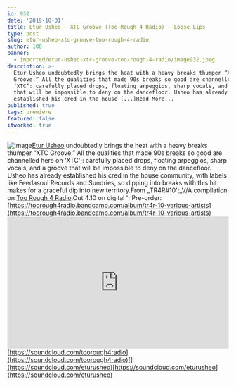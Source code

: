 ```yaml
---
id: 932
date: '2019-10-31'
title: Etur Usheo - XTC Groove (Too Rough 4 Radio) - Loose Lips
type: post
slug: etur-usheo-xtc-groove-too-rough-4-radio
author: 100
banner:
  - imported/etur-usheo-xtc-groove-too-rough-4-radio/image932.jpeg
description: >-
  Etur Usheo undoubtedly brings the heat with a heavy breaks thumper “XTC
  Groove.” All the qualities that made 90s breaks so good are channelled here on
  ‘XTC’: carefully placed drops, floating arpeggios, sharp vocals, and a groove
  that will be impossible to deny on the dancefloor. Usheo has already
  established his cred in the house [...]Read More...
published: true
tags: premiere
featured: false
itworked: true
---
```

![image](../imported/etur-usheo-xtc-groove-too-rough-4-radio/image932.jpeg)[Etur Usheo](https://www.residentadvisor.net/dj/eturusheo) undoubtedly brings the heat with a heavy breaks thumper “XTC Groove.” All the qualities that made 90s breaks so good are channelled here on ‘XTC';: carefully placed drops, floating arpeggios, sharp vocals, and a groove that will be impossible to deny on the dancefloor. Usheo has already established his cred in the house community, with labels like Feedasoul Records and Sundries, so dipping into breaks with this hit makes for a graceful dip into new territory.From _TR4R#10';_V/A compilation on [Too Rough 4 Radio](https://toorough4radio.bandcamp.com).Out 4.10 on digital '; Pre-order: [](https://toorough4radio.bandcamp.com/album/tr4r-10-various-artists)[https://toorough4radio.bandcamp.com/album/tr4r-10-various-artists](https://toorough4radio.bandcamp.com/album/tr4r-10-various-artists)<iframe width='100%' height='300' scrolling='no' frameborder='no' allow='autoplay' src='https://w.soundcloud.com/player/?url=https%3A//api.soundcloud.com/tracks/687690223&color=%23ff5500&auto_play=false&hide_related=false&show_comments=true&show_user=true&show_reposts=false&show_teaser=true'></iframe>[](https://soundcloud.com/toorough4radio)[https://soundcloud.com/toorough4radio](https://soundcloud.com/toorough4radio)[](https://soundcloud.com/eturusheo)[https://soundcloud.com/eturusheo](https://soundcloud.com/eturusheo)